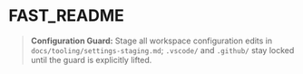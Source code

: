 # FAST_README

> **Configuration Guard:** Stage all workspace configuration edits in `docs/tooling/settings-staging.md`; `.vscode/` and `.github/` stay locked until the guard is explicitly lifted.
